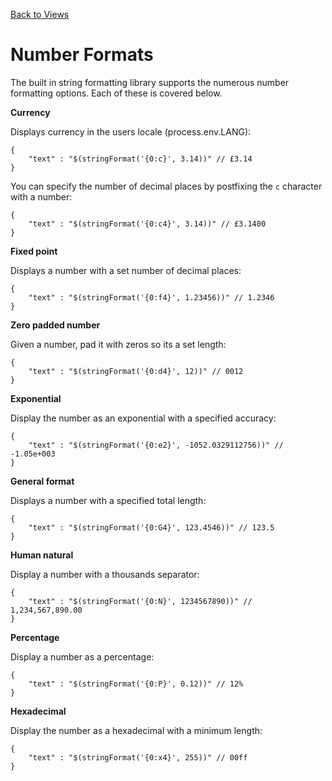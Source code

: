 [Back to Views](/src/support.documentation/websites/views)

# Number Formats

The built in string formatting library supports the numerous number formatting options. Each of these is covered below.

**Currency**

Displays currency in the users locale (process.env.LANG):

```
{
	"text" : "$(stringFormat('{0:c}', 3.14))" // £3.14
}
```

You can specify the number of decimal places by postfixing the `c` character with a number:

```
{
	"text" : "$(stringFormat('{0:c4}', 3.14))" // £3.1400
}
```

**Fixed point**

Displays a number with a set number of decimal places:

```
{
	"text" : "$(stringFormat('{0:f4}', 1.23456))" // 1.2346
}
```

**Zero padded number**

Given a number, pad it with zeros so its a set length:

```
{
	"text" : "$(stringFormat('{0:d4}', 12))" // 0012
}
```

**Exponential**

Display the number as an exponential with a specified accuracy:

```
{
	"text" : "$(stringFormat('{0:e2}', -1052.0329112756))" // -1.05e+003
}
```

**General format**

Displays a number with a specified total length:


```
{
	"text" : "$(stringFormat('{0:G4}', 123.4546))" // 123.5
}
```

**Human natural**

Display a number with a thousands separator:

```
{
	"text" : "$(stringFormat('{0:N}', 1234567890))" // 1,234,567,890.00
}
```

**Percentage**

Display a number as a percentage:

```
{
	"text" : "$(stringFormat('{0:P}', 0.12))" // 12%
}
```

**Hexadecimal**

Display the number as a hexadecimal with a minimum length:

```
{
	"text" : "$(stringFormat('{0:x4}', 255))" // 00ff
}
```